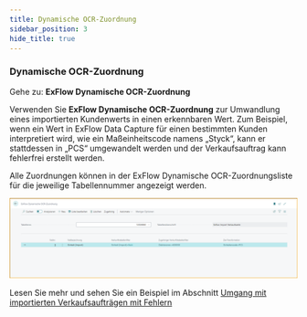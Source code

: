 ```yaml
---
title: Dynamische OCR-Zuordnung
sidebar_position: 3
hide_title: true
---
```


### Dynamische OCR-Zuordnung

Gehe zu: **ExFlow Dynamische OCR-Zuordnung**

Verwenden Sie **ExFlow Dynamische OCR-Zuordnung** zur Umwandlung eines importierten Kundenwerts in einen erkennbaren Wert. Zum Beispiel, wenn ein Wert in ExFlow Data Capture für einen bestimmten Kunden interpretiert wird, wie ein Maßeinheitscode namens „Styck“, kann er stattdessen in „PCS“ umgewandelt werden und der Verkaufsauftrag kann fehlerfrei erstellt werden.

Alle Zuordnungen können in der ExFlow Dynamische OCR-Zuordnungsliste für die jeweilige Tabellennummer angezeigt werden.

![ExFlow Data Capture Account](../../images/dynamics-ocr-mapping-001.png)

Lesen Sie mehr und sehen Sie ein Beispiel im Abschnitt
[Umgang mit importierten Verkaufsaufträgen mit Fehlern](https://docs.exflow.cloud/business-central/docs/user-manual/sales-order/sales-import#handling-imported-sales-orders-with-error)
